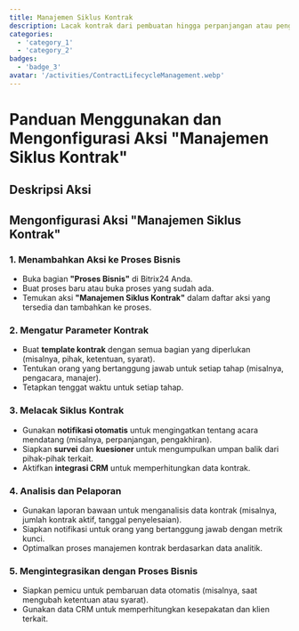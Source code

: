 ```yaml
---
title: Manajemen Siklus Kontrak
description: Lacak kontrak dari pembuatan hingga perpanjangan atau pengakhiran.
categories: 
  - 'category_1'
  - 'category_2'
badges: 
  - 'badge_3'
avatar: '/activities/ContractLifecycleManagement.webp'
---
```


# Panduan Menggunakan dan Mengonfigurasi Aksi "Manajemen Siklus Kontrak"

## Deskripsi Aksi

## **Mengonfigurasi Aksi "Manajemen Siklus Kontrak"**

### 1. Menambahkan Aksi ke Proses Bisnis
- Buka bagian **"Proses Bisnis"** di Bitrix24 Anda.
- Buat proses baru atau buka proses yang sudah ada.
- Temukan aksi **"Manajemen Siklus Kontrak"** dalam daftar aksi yang tersedia dan tambahkan ke proses.

### 2. Mengatur Parameter Kontrak
- Buat **template kontrak** dengan semua bagian yang diperlukan (misalnya, pihak, ketentuan, syarat).
- Tentukan orang yang bertanggung jawab untuk setiap tahap (misalnya, pengacara, manajer).
- Tetapkan tenggat waktu untuk setiap tahap.

### 3. Melacak Siklus Kontrak
- Gunakan **notifikasi otomatis** untuk mengingatkan tentang acara mendatang (misalnya, perpanjangan, pengakhiran).
- Siapkan **survei** dan **kuesioner** untuk mengumpulkan umpan balik dari pihak-pihak terkait.
- Aktifkan **integrasi CRM** untuk memperhitungkan data kontrak.

### 4. Analisis dan Pelaporan
- Gunakan laporan bawaan untuk menganalisis data kontrak (misalnya, jumlah kontrak aktif, tanggal penyelesaian).
- Siapkan notifikasi untuk orang yang bertanggung jawab dengan metrik kunci.
- Optimalkan proses manajemen kontrak berdasarkan data analitik.

### 5. Mengintegrasikan dengan Proses Bisnis
- Siapkan pemicu untuk pembaruan data otomatis (misalnya, saat mengubah ketentuan atau syarat).
- Gunakan data CRM untuk memperhitungkan kesepakatan dan klien terkait.